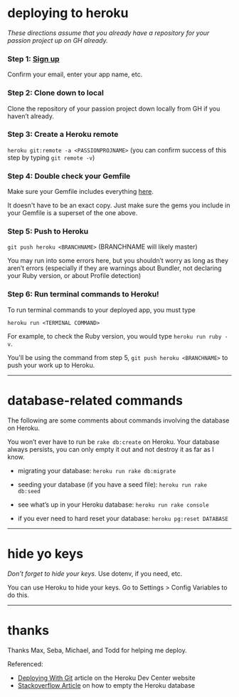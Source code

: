 # deploying to heroku

_These directions assume that you already have a repository for your passion project up on GH already._

### Step 1: [Sign up](https://signup.heroku.com/)

Confirm your email, enter your app name, etc.

### Step 2: Clone down to local

Clone the repository of your passion project down locally from GH if you haven’t already.

### Step 3: Create a Heroku remote

`heroku git:remote -a <PASSIONPROJNAME>` (you can confirm success of this step by typing `git remote -v`)

### Step 4: Double check your Gemfile

Make sure your Gemfile includes everything [here](https://github.com/parkyngj/sinatra-mvc-skeleton/blob/master/Gemfile).

It doesn't have to be an exact copy. Just make sure the gems you include in your Gemfile is a superset of the one above.

### Step 5: Push to Heroku

`git push heroku <BRANCHNAME>` (BRANCHNAME will likely master)

You may run into some errors here, but you shouldn’t worry as long as they aren’t errors (especially if they are warnings about Bundler, not declaring your Ruby version, or about Profile detection)

### Step 6: Run terminal commands to Heroku!

To run terminal commands to your deployed app, you must type

`heroku run <TERMINAL COMMAND>`

For example, to check the Ruby version, you would type `heroku run ruby -v`.

You'll be using the command from step 5, `git push heroku <BRANCHNAME>` to push your work up to Heroku.

----

# database-related commands

The following are some comments about commands involving the database on Heroku.

You won’t ever have to run be `rake db:create` on Heroku. Your database always persists, you can only empty it out and not destroy it as far as I know.

* migrating your database: `heroku run rake db:migrate`

* seeding your database (if you have a seed file): `heroku run rake db:seed`

* see what’s up in your Heroku database: `heroku run rake console`

* if you ever need to hard reset your database: `heroku pg:reset DATABASE`

----

# hide yo keys

_Don't forget to hide your keys._ Use dotenv, if you need, etc.

You can use Heroku to hide your keys. Go to Settings > Config Variables to do this.

----

# thanks

Thanks Max, Seba, Michael, and Todd for helping me deploy.

Referenced:

* [Deploying With Git](https://devcenter.heroku.com/articles/git) article on the Heroku Dev Center website
* [Stackoverflow Article](http://stackoverflow.com/questions/4820549/how-to-empty-db-in-heroku) on how to empty the Heroku database

